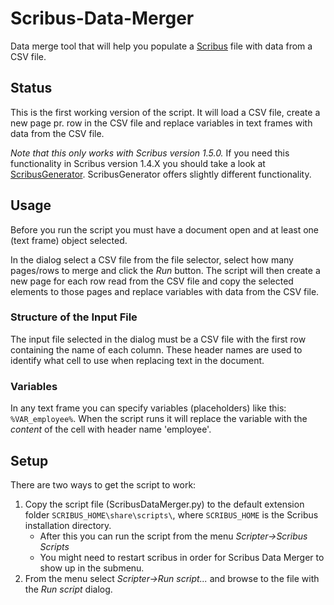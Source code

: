 # Scribus-Data-Merger
Data merge tool that will help you populate a [Scribus](http://www.scribus.net/) file with data from a CSV file.

## Status
This is the first working version of the script. It will load a CSV file, create a new page pr. row in the CSV file and replace variables in text frames with data from the CSV file.

*Note that this only works with Scribus version 1.5.0.* If you need this functionality in Scribus version 1.4.X you should take a look at [ScribusGenerator](https://github.com/berteh/ScribusGenerator). ScribusGenerator offers slightly different functionality.

## Usage
Before you run the script you must have a document open and at least one (text frame) object selected. 

In the dialog select a CSV file from the file selector, select how many pages/rows to merge and click the *Run* button. The script will then create a new page for each row read from the CSV file and copy the selected elements to those pages and replace variables with data from the CSV file.

### Structure of the Input File
The input file selected in the dialog must be a CSV file with the first row containing the name of each column. These header names are used to identify what cell to use when replacing text in the document.

### Variables
In any text frame you can specify variables (placeholders) like this: `%VAR_employee%`. When the script runs it will replace the variable with the *content* of the cell with header name 'employee'.

## Setup
There are two ways to get the script to work:

1. Copy the script file (ScribusDataMerger.py) to the default extension folder `SCRIBUS_HOME\share\scripts\`, where `SCRIBUS_HOME` is the Scribus installation directory. 
	- After this you can run the script from the menu *Scripter->Scribus Scripts*
	- You might need to restart scribus in order for Scribus Data Merger to show up in the submenu.
1. From the menu select *Scripter->Run script...* and browse to the file with the *Run script* dialog.